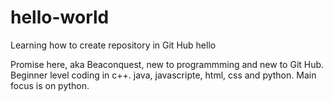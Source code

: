 # hello-world
Learning how to create repository in Git Hub
hello

Promise here, aka Beaconquest, new to programmming and new to Git Hub. Beginner level coding in
c++. java, javascripte, html, css and python. Main focus is on python. 
